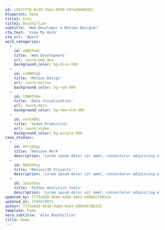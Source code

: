 ```yaml
---
id: c95217f6-0cd3-41e3-9959-597a3d466341
blueprint: home
title1: Alex
title2: Bouthillier
subtitle: 'Web Developer & Motion Designer'
cta_text: 'View My Work'
cta_url: '#work'
work_categories:
  -
    id: zRRDfw6C
    title: 'Web Development'
    url: /work/web-dev
    background_color: bg-blue-500
  -
    id: xz0BO3gE
    title: 'Motion Design'
    url: /work/motion
    background_color: bg-red-400
  -
    id: tDNH7UkH
    title: 'Data Visualization'
    url: /work/data
    background_color: bg-emerald-400
  -
    id: wotkxBhL
    title: 'Video Production'
    url: /work/video
    background_color: bg-purple-500
case_studies:
  -
    id: 9Yl3bXgL
    title: 'Hencove Work'
    description: 'Lorem ipsum dolor sit amet, consecterur adipiscing elit. Quisque tessus airusus uruste ultricles et, sodales, allnalinier et illacueni onier vicno, nec ura radecen.'
  -
    id: N84SVPvp
    title: 'Motion/3D Projects'
    description: 'Lorem ipsum dolor sit amet, consecterur adipiscing elit.'
  -
    id: JpuuYOzw
    title: 'Python Analytics tools'
    description: 'Lorem ipsum dolor sit amet, consecterur adipiscing elit.'
updated_by: 7775a028-954d-4a8d-9ab3-e09d457083cb
updated_at: 1745679871
author: 7775a028-954d-4a8d-9ab3-e09d457083cb
template: home
hero_subtitle: 'Alex Bouthillier'
title: Home
---
```

